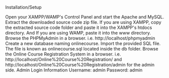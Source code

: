 
Installation/Setup

Open your XAMPP/WAMP's Control Panel and start the Apache and MySQL.
Extract the downloaded source code zip file.
If you are using XAMPP, copy the extracted source code folder and paste it into the XAMPP's htdocs directory. And If you are using WAMP, paste it into the www directory.
Browse the PHPMyAdmin in a browser. i.e. http://localhost/phpmyadmin
Create a new database naming onlinecourse.
Import the provided SQL file. The file is known as onlinecourse.sql located inside the db folder.
Browse the Online Course Registration System in a browser. i.e. http://localhost/Online%20Course%20Registration/ and http://localhost/Online%20Course%20Registration/admin for the admin side.
Admin Login Information
Username: admin
Password: admin
